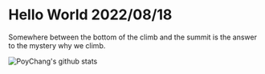 # Hello World 2022/08/18

Somewhere between the bottom of the climb and the summit is the answer to the mystery why we climb.

![PoyChang's github stats](https://github-readme-stats.vercel.app/api?username=poychang&show_icons=true&theme=dracula)
